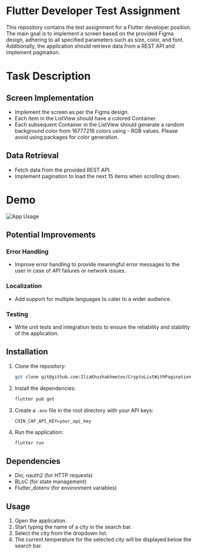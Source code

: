 # Flutter Developer Test Assignment

This repository contains the test assignment for a Flutter developer position. The main goal is to implement a screen based on the provided Figma design, adhering to all specified parameters such as size, color, and font. Additionally, the application should retrieve data from a REST API and implement pagination.

# Task Description

## Screen Implementation

- Implement the screen as per the Figma design.
- Each item in the ListView should have a colored Container.
- Each subsequent Container in the ListView should generate a random background color from 16777216 colors using - RGB values. Please avoid using packages for color generation.

## Data Retrieval

- Fetch data from the provided REST API.
- Implement pagination to load the next 15 items when scrolling down.

# Demo

![App Usage](.git-files/demo.gif)

## Potential Improvements

### Error Handling
- Improve error handling to provide meaningful error messages to the user in case of API failures or network issues.

### Localization
- Add support for multiple languages to cater to a wider audience.

### Testing
- Write unit tests and integration tests to ensure the reliability and stability of the application.

## Installation

1. Clone the repository:
    ```sh
    git clone git@github.com:IliaKhuzhakhmetov/CryptoListWithPagination.git
    ```

2. Install the dependencies:
    ```sh
    flutter pub get
    ```

3. Create a `.env` file in the root directory with your API keys:
    ```env
    COIN_CAP_API_KEY=your_api_key
    ```

4. Run the application:
    ```sh
    flutter run
    ```

## Dependencies

- Dio, oauth2 (for HTTP requests)
- BLoC (for state management)
- Flutter_dotenv (for environment variables)

## Usage

1. Open the application.
2. Start typing the name of a city in the search bar.
3. Select the city from the dropdown list.
4. The current temperature for the selected city will be displayed below the search bar.


